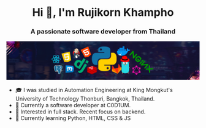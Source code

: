<h1 align="center">Hi 👋, I'm Rujikorn Khampho</h1>
<h3 align="center">A passionate software developer from Thailand</h3>

![](https://github.com/jeans-tech-talk/jeans-tech-talk/blob/master/images/header.png)

* 🎓 I was studied in Automation Engineering at King Mongkut's University of Technology Thonburi, Bangkok, Thailand.
* 💼 Currently a software developer at C0D1UM.
* 🧐 Interested in full stack. Recent focus on backend.
* 🌱 Currently learning Python, HTML, CSS & JS
